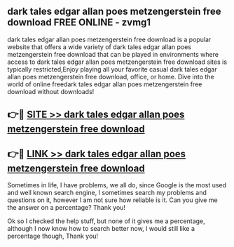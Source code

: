 ## dark tales edgar allan poes metzengerstein free download FREE ONLINE - zvmg1

dark tales edgar allan poes metzengerstein free download is a popular website that offers a wide variety of dark tales edgar allan poes metzengerstein free download that can be played in environments where access to dark tales edgar allan poes metzengerstein free download sites is typically restricted,Enjoy playing all your favorite casual dark tales edgar allan poes metzengerstein free download, office, or home. Dive into the world of online freedark tales edgar allan poes metzengerstein free download without downloads!

## 👉🔴 [SITE >> dark tales edgar allan poes metzengerstein free download](http://news.freeplayer.one?title=dark_tales_edgar_allan_poes_metzengerstein_free_download&ref=FRRE)

## 👉🔴 [LINK >> dark tales edgar allan poes metzengerstein free download](http://news.freeplayer.one?title=dark_tales_edgar_allan_poes_metzengerstein_free_download&ref=FREE)

Sometimes in life, I have problems, we all do, since Google is the most used and well known search engine, I sometimes search my problems and questions on it, however I am not sure how reliable is it. Can you give me the answer on a percentage? Thank you!

Ok so I checked the help stuff, but none of it gives me a percentage, although I now know how to search better now, I would still like a percentage though, Thank you!